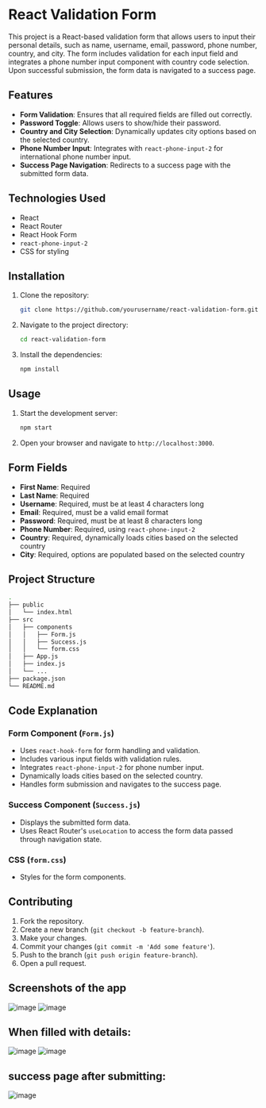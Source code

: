 # React Validation Form

This project is a React-based validation form that allows users to input their personal details, such as name, username, email, password, phone number, country, and city. The form includes validation for each input field and integrates a phone number input component with country code selection. Upon successful submission, the form data is navigated to a success page.

## Features

- **Form Validation**: Ensures that all required fields are filled out correctly.
- **Password Toggle**: Allows users to show/hide their password.
- **Country and City Selection**: Dynamically updates city options based on the selected country.
- **Phone Number Input**: Integrates with `react-phone-input-2` for international phone number input.
- **Success Page Navigation**: Redirects to a success page with the submitted form data.

## Technologies Used

- React
- React Router
- React Hook Form
- `react-phone-input-2`
- CSS for styling

## Installation

1. Clone the repository:
   ```bash
   git clone https://github.com/yourusername/react-validation-form.git
   ```
2. Navigate to the project directory:
   ```bash
   cd react-validation-form
   ```
3. Install the dependencies:
   ```bash
   npm install
   ```

## Usage

1. Start the development server:
   ```bash
   npm start
   ```
2. Open your browser and navigate to `http://localhost:3000`.

## Form Fields

- **First Name**: Required
- **Last Name**: Required
- **Username**: Required, must be at least 4 characters long
- **Email**: Required, must be a valid email format
- **Password**: Required, must be at least 8 characters long
- **Phone Number**: Required, using `react-phone-input-2`
- **Country**: Required, dynamically loads cities based on the selected country
- **City**: Required, options are populated based on the selected country

## Project Structure

```bash
.
├── public
│   └── index.html
├── src
│   ├── components
│   │   ├── Form.js
│   │   ├── Success.js
│   │   └── form.css
│   ├── App.js
│   ├── index.js
│   └── ...
├── package.json
└── README.md
```

## Code Explanation

### Form Component (`Form.js`)

- Uses `react-hook-form` for form handling and validation.
- Includes various input fields with validation rules.
- Integrates `react-phone-input-2` for phone number input.
- Dynamically loads cities based on the selected country.
- Handles form submission and navigates to the success page.

### Success Component (`Success.js`)

- Displays the submitted form data.
- Uses React Router's `useLocation` to access the form data passed through navigation state.

### CSS (`form.css`)

- Styles for the form components.

## Contributing

1. Fork the repository.
2. Create a new branch (`git checkout -b feature-branch`).
3. Make your changes.
4. Commit your changes (`git commit -m 'Add some feature'`).
5. Push to the branch (`git push origin feature-branch`).
6. Open a pull request.

## Screenshots of the app
![image](https://github.com/ipsita68/React-validation-form/assets/121110612/cb63aa57-df6f-4d0a-86f7-d0ab4ae04068)
![image](https://github.com/ipsita68/React-validation-form/assets/121110612/14476d4c-ec27-48bd-8173-9c1fceaa95b1)



## When filled with details:
![image](https://github.com/ipsita68/React-validation-form/assets/121110612/afa9115b-73ca-43eb-9d65-320f07cd093f)
![image](https://github.com/ipsita68/React-validation-form/assets/121110612/f6db83d3-656f-4af3-a793-f553f3a092c4)

## success page after submitting:
![image](https://github.com/ipsita68/React-validation-form/assets/121110612/f571deac-b022-448a-abb8-1a9406635600)




